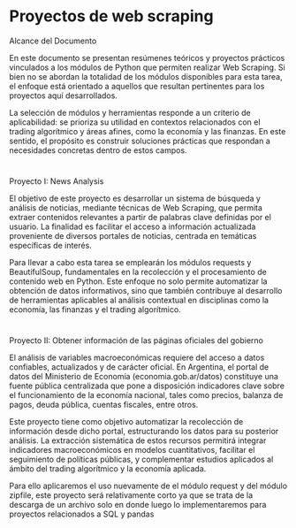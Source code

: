 # Proyectos de web scraping

Alcance del Documento

En este documento se presentan resúmenes teóricos y proyectos prácticos vinculados a los módulos de Python que permiten realizar Web Scraping. Si bien no se abordan la totalidad de los módulos disponibles para esta tarea, el enfoque está orientado a aquellos que resultan pertinentes para los proyectos aquí desarrollados.

La selección de módulos y herramientas responde a un criterio de aplicabilidad: se prioriza su utilidad en contextos relacionados con el trading algorítmico y áreas afines, como la economía y las finanzas. En este sentido, el propósito es construir soluciones prácticas que respondan a necesidades concretas dentro de estos campos.




#
Proyecto I: News Analysis

El objetivo de este proyecto es desarrollar un sistema de búsqueda y análisis de noticias, mediante técnicas de Web Scraping, que permita extraer contenidos relevantes a partir de palabras clave definidas por el usuario. La finalidad es facilitar el acceso a información actualizada proveniente de diversos portales de noticias, centrada en temáticas específicas de interés.

Para llevar a cabo esta tarea se emplearán los módulos requests y BeautifulSoup, fundamentales en la recolección y el procesamiento de contenido web en Python. Este enfoque no solo permite automatizar la obtención de datos informativos, sino que también contribuye al desarrollo de herramientas aplicables al análisis contextual en disciplinas como la economía, las finanzas y el trading algorítmico.



#
Proyecto II: Obtener información de las páginas oficiales del gobierno

El análisis de variables macroeconómicas requiere del acceso a datos confiables, actualizados y de carácter oficial. En Argentina, el portal de datos del Ministerio de Economía (economia.gob.ar/datos) constituye una fuente pública centralizada que pone a disposición indicadores clave sobre el funcionamiento de la economía nacional, tales como precios, balanza de pagos, deuda pública, cuentas fiscales, entre otros.

Este proyecto tiene como objetivo automatizar la recolección de información desde dicho portal, estructurando los datos para su posterior análisis. La extracción sistemática de estos recursos permitirá integrar indicadores macroeconómicos en modelos cuantitativos, facilitar el seguimiento de políticas públicas, y complementar estudios aplicados al ámbito del trading algorítmico y la economía aplicada.

Para ello aplicaremos el uso nuevamente de el módulo request y del módulo zipfile, este proyecto será relativamente corto ya que se trata de la descarga de un archivo solo en donde luego lo implementaremos para proyectos relacionados a SQL y pandas
